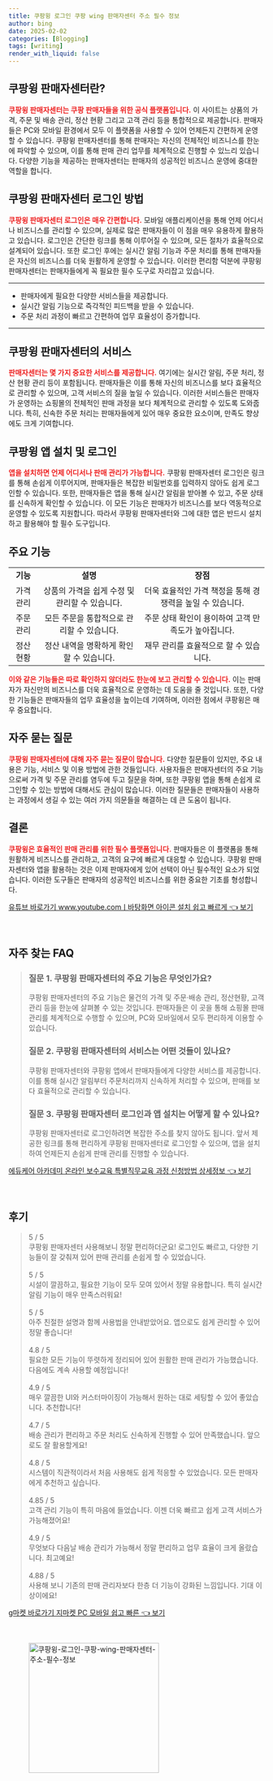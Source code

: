 ```yaml
---
title: 쿠팡윙 로그인 쿠팡 wing 판매자센터 주소 필수 정보
author: bing
date: 2025-02-02
categories: [Blogging]
tags: [writing]
render_with_liquid: false
---
```



<h2 id='쿠팡윙_판매자센터란'>쿠팡윙 판매자센터란?</h2>

<p><b><span style="color: #ee2323;">쿠팡윙 판매자센터는 쿠팡 판매자들을 위한 공식 플랫폼입니다.</span></b> 이 사이트는 상품의 가격, 주문 및 배송 관리, 정산 현황 그리고 고객 관리 등을 통합적으로 제공합니다. 판매자들은 PC와 모바일 환경에서 모두 이 플랫폼을 사용할 수 있어 언제든지 간편하게 운영할 수 있습니다. 쿠팡윙 판매자센터를 통해 판매자는 자신의 전체적인 비즈니스를 한눈에 파악할 수 있으며, 이를 통해 판매 관리 업무를 체계적으로 진행할 수 있느리 있습니다. 다양한 기능을 제공하는 판매자센터는 판매자의 성공적인 비즈니스 운영에 중대한 역할을 합니다.</p>

<h2 id='로그인_방법'>쿠팡윙 판매자센터 로그인 방법</h2>

<p><b><span style="color: #ee2323;">쿠팡윙 판매자센터 로그인은 매우 간편합니다.</span></b> 모바일 애플리케이션을 통해 언제 어디서나 비즈니스를 관리할 수 있으며, 실제로 많은 판매자들이 이 점을 매우 유용하게 활용하고 있습니다. 로그인은 간단한 링크를 통해 이루어질 수 있으며, 모든 절차가 효율적으로 설계되어 있습니다. 또한 로그인 후에는 실시간 알림 기능과 주문 처리를 통해 판매자들은 자신의 비즈니스를 더욱 원활하게 운영할 수 있습니다. 이러한 편리함 덕분에 쿠팡윙 판매자센터는 판매자들에게 꼭 필요한 필수 도구로 자리잡고 있습니다.</p>

<hr />

<ul>
    <li>판매자에게 필요한 다양한 서비스들을 제공합니다.</li>
    <li>실시간 알림 기능으로 즉각적인 피드백을 받을 수 있습니다.</li>
    <li>주문 처리 과정이 빠르고 간편하여 업무 효율성이 증가합니다.</li>
</ul>

<hr />

<h2 id='쿠팡윙_판매자센터의_서비스'>쿠팡윙 판매자센터의 서비스</h2>

<p><b><span style="color: #ee2323;">판매자센터는 몇 가지 중요한 서비스를 제공합니다.</span></b> 여기에는 실시간 알림, 주문 처리, 정산 현황 관리 등이 포함됩니다. 판매자들은 이를 통해 자신의 비즈니스를 보다 효율적으로 관리할 수 있으며, 고객 서비스의 질을 높일 수 있습니다. 이러한 서비스들은 판매자가 운영하는 쇼핑몰의 전체적인 판매 과정을 보다 체계적으로 관리할 수 있도록 도와줍니다. 특히, 신속한 주문 처리는 판매자들에게 있어 매우 중요한 요소이며, 만족도 향상에도 크게 기여합니다.</p>

<h2 id='쿠팡윙_앱_설치_및_로그인'>쿠팡윙 앱 설치 및 로그인</h2>

<p><b><span style="color: #ee2323;">앱을 설치하면 언제 어디서나 판매 관리가 가능합니다.</span></b> 쿠팡윙 판매자센터 로그인은 링크를 통해 손쉽게 이루어지며, 판매자들은 복잡한 비밀번호를 입력하지 않아도 쉽게 로그인할 수 있습니다. 또한, 판매자들은 앱을 통해 실시간 알림을 받아볼 수 있고, 주문 상태를 신속하게 확인할 수 있습니다. 이 모든 기능은 판매자가 비즈니스를 보다 역동적으로 운영할 수 있도록 지원합니다. 따라서 쿠팡윙 판매자센터와 그에 대한 앱은 반드시 설치하고 활용해야 할 필수 도구입니다.</p>

<h2 id='주요_기능'>주요 기능</h2>

<table>
    <tr>
        <td style="text-align: center; height: 17px;"><b>기능</b></td>
        <td style="text-align: center; height: 17px;"><b>설명</b></td>
        <td style="text-align: center; height: 17px;"><b>장점</b></td>
    </tr>
    <tr>
        <td style="text-align: center; height: 17px;">가격 관리</td>
        <td style="text-align: center; height: 17px;">상품의 가격을 쉽게 수정 및 관리할 수 있습니다.</td>
        <td style="text-align: center; height: 17px;">더욱 효율적인 가격 책정을 통해 경쟁력을 높일 수 있습니다.</td>
    </tr>
    <tr>
        <td style="text-align: center; height: 17px;">주문 관리</td>
        <td style="text-align: center; height: 17px;">모든 주문을 통합적으로 관리할 수 있습니다.</td>
        <td style="text-align: center; height: 17px;">주문 상태 확인이 용이하여 고객 만족도가 높아집니다.</td>
    </tr>
    <tr>
        <td style="text-align: center; height: 17px;">정산 현황</td>
        <td style="text-align: center; height: 17px;">정산 내역을 명확하게 확인할 수 있습니다.</td>
        <td style="text-align: center; height: 17px;">재무 관리를 효율적으로 할 수 있습니다.</td>
    </tr>
</table>

<p><b><span style="color: #ee2323;">이와 같은 기능들은 따로 확인하지 않더라도 한눈에 보고 관리할 수 있습니다.</span></b> 이는 판매자가 자신만의 비즈니스를 더욱 효율적으로 운영하는 데 도움을 줄 것입니다. 또한, 다양한 기능들은 판매자들의 업무 효율성을 높이는데 기여하며, 이러한 점에서 쿠팡윙은 매우 중요합니다.</p>

<h2 id='자주_묻는_질문'>자주 묻는 질문</h2>

<p><b><span style="color: #ee2323;">쿠팡윙 판매자센터에 대해 자주 묻는 질문이 많습니다.</span></b> 다양한 질문들이 있지만, 주요 내용은 기능, 서비스 및 이용 방법에 관한 것들입니다. 사용자들은 판매자센터의 주요 기능으로써 가격 및 주문 관리를 염두에 두고 질문을 하며, 또한 쿠팡윙 앱을 통해 손쉽게 로그인할 수 있는 방법에 대해서도 관심이 많습니다. 이러한 질문들은 판매자들이 사용하는 과정에서 생길 수 있는 여러 가지 의문들을 해결하는 데 큰 도움이 됩니다.</p>

<h2 id='결론'>결론</h2>

<p><b><span style="color: #ee2323;">쿠팡윙은 효율적인 판매 관리를 위한 필수 플랫폼입니다.</span></b> 판매자들은 이 플랫폼을 통해 원활하게 비즈니스를 관리하고, 고객의 요구에 빠르게 대응할 수 있습니다. 쿠팡윙 판매자센터와 앱을 활용하는 것은 이제 판매자에게 있어 선택이 아닌 필수적인 요소가 되었습니다. 이러한 도구들은 판매자의 성공적인 비즈니스를 위한 중요한 기초를 형성합니다.</p>


<p><a class="click-button" title="유튜브 바로가기 www.youtube.comㅣ바탕화면 아이콘 설치 쉽고 빠르게" href="https://purplelist.github.io/posts/%EC%9C%A0%ED%8A%9C%EB%B8%8C-%EB%B0%94%EB%A1%9C%EA%B0%80%EA%B8%B0-www.youtube.com%E3%85%A3%EB%B0%94%ED%83%95%ED%99%94%EB%A9%B4-%EC%95%84%EC%9D%B4%EC%BD%98-%EC%84%A4%EC%B9%98-%EC%89%BD%EA%B3%A0-%EB%B9%A0%EB%A5%B4%EA%B2%8C/" rel="dofollow">유튜브 바로가기 www.youtube.comㅣ바탕화면 아이콘 설치 쉽고 빠르게 👈 보기</a></p><br>
<h2 id='자주_찾는_FAQ'>자주 찾는 FAQ</h2>
<div itemscope="" itemtype="https://schema.org/FAQPage"> 
<blockquote> 
<div itemscope="" itemprop="mainEntity" itemtype="https://schema.org/Question"> 
<h3 itemprop="name">질문 1. 쿠팡윙 판매자센터의 주요 기능은 무엇인가요?</h3> 
<div itemscope="" itemprop="acceptedAnswer" itemtype="https://schema.org/Answer"> 
<span itemprop="text"> 
<p>쿠팡윙 판매자센터의 주요 기능은 물건의 가격 및 주문·배송 관리, 정산현황, 고객관리 등을 한눈에 살펴볼 수 있는 것입니다. 판매자들은 이 곳을 통해 쇼핑몰 판매 관리를 체계적으로 수행할 수 있으며, PC와 모바일에서 모두 편리하게 이용할 수 있습니다.</p> 
</span> 
</div> 
</div> 

<div itemscope="" itemprop="mainEntity" itemtype="https://schema.org/Question"> 
<h3 itemprop="name">질문 2. 쿠팡윙 판매자센터의 서비스는 어떤 것들이 있나요?</h3> 
<div itemscope="" itemprop="acceptedAnswer" itemtype="https://schema.org/Answer"> 
<span itemprop="text"> 
<p>쿠팡윙 판매자센터와 쿠팡윙 앱에서 판매자들에게 다양한 서비스를 제공합니다. 이를 통해 실시간 알림부터 주문처리까지 신속하게 처리할 수 있으며, 판매를 보다 효율적으로 관리할 수 있습니다.</p> 
</span> 
</div> 
</div> 

<div itemscope="" itemprop="mainEntity" itemtype="https://schema.org/Question"> 
<h3 itemprop="name">질문 3. 쿠팡윙 판매자센터 로그인과 앱 설치는 어떻게 할 수 있나요?</h3> 
<div itemscope="" itemprop="acceptedAnswer" itemtype="https://schema.org/Answer"> 
<span itemprop="text"> 
<p>쿠팡윙 판매자센터로 로그인하려면 복잡한 주소를 찾지 않아도 됩니다. 앞서 제공한 링크를 통해 편리하게 쿠팡윙 판매자센터로 로그인할 수 있으며, 앱을 설치하여 언제든지 손쉽게 판매 관리를 진행할 수 있습니다.</p> 
</span> 
</div> 
</div> 
</blockquote> 
</div>
<p><a class="click-button" title="에듀케어 아카데미 온라인 보수교육 특별직무교육 과정 신청방법 상세정보" href="https://purplelist.github.io/posts/%EC%97%90%EB%93%80%EC%BC%80%EC%96%B4-%EC%95%84%EC%B9%B4%EB%8D%B0%EB%AF%B8-%EC%98%A8%EB%9D%BC%EC%9D%B8-%EB%B3%B4%EC%88%98%EA%B5%90%EC%9C%A1-%ED%8A%B9%EB%B3%84%EC%A7%81%EB%AC%B4%EA%B5%90%EC%9C%A1-%EA%B3%BC%EC%A0%95-%EC%8B%A0%EC%B2%AD%EB%B0%A9%EB%B2%95-%EC%83%81%EC%84%B8%EC%A0%95%EB%B3%B4/" rel="dofollow">에듀케어 아카데미 온라인 보수교육 특별직무교육 과정 신청방법 상세정보 👈 보기</a></p><br>
<h2 id='후기'>후기</h2>
<div itemscope itemtype="https://schema.org/Product">
  <blockquote>
  <div itemprop="review" itemscope itemtype="https://schema.org/Review">
      <div itemprop="reviewRating" itemscope itemtype="https://schema.org/Rating"> <span itemprop="ratingValue">5</span> / <span itemprop="bestRating">5</span> </div>
      <span itemprop="reviewBody">쿠팡윙 판매자센터 사용해보니 정말 편리하더군요! 로그인도 빠르고, 다양한 기능들이 잘 갖춰져 있어 판매 관리를 손쉽게 할 수 있었습니다.</span>
  </div>
  <br>
  <div itemprop="review" itemscope itemtype="https://schema.org/Review">
      <div itemprop="reviewRating" itemscope itemtype="https://schema.org/Rating"> <span itemprop="ratingValue">5</span> / <span itemprop="bestRating">5</span> </div>
      <span itemprop="reviewBody">시설이 깔끔하고, 필요한 기능이 모두 모여 있어서 정말 유용합니다. 특히 실시간 알림 기능이 매우 만족스러워요!</span>
  </div>
  <br>
  <div itemprop="review" itemscope itemtype="https://schema.org/Review">
      <div itemprop="reviewRating" itemscope itemtype="https://schema.org/Rating"> <span itemprop="ratingValue">5</span> / <span itemprop="bestRating">5</span> </div>
      <span itemprop="reviewBody">아주 친절한 설명과 함께 사용법을 안내받았어요. 앱으로도 쉽게 관리할 수 있어 정말 좋습니다!</span>
  </div>
  <br>
  <div itemprop="review" itemscope itemtype="https://schema.org/Review">
      <div itemprop="reviewRating" itemscope itemtype="https://schema.org/Rating"> <span itemprop="ratingValue">4.8</span> / <span itemprop="bestRating">5</span> </div>
      <span itemprop="reviewBody">필요한 모든 기능이 뚜렷하게 정리되어 있어 원활한 판매 관리가 가능했습니다. 다음에도 계속 사용할 예정입니다!</span>
  </div>
  <br>
  <div itemprop="review" itemscope itemtype="https://schema.org/Review">
      <div itemprop="reviewRating" itemscope itemtype="https://schema.org/Rating"> <span itemprop="ratingValue">4.9</span> / <span itemprop="bestRating">5</span> </div>
      <span itemprop="reviewBody">매우 깔끔한 UI와 커스터마이징이 가능해서 원하는 대로 세팅할 수 있어 좋았습니다. 추천합니다!</span>
  </div>
  <br>
  <div itemprop="review" itemscope itemtype="https://schema.org/Review">
      <div itemprop="reviewRating" itemscope itemtype="https://schema.org/Rating"> <span itemprop="ratingValue">4.7</span> / <span itemprop="bestRating">5</span> </div>
      <span itemprop="reviewBody">배송 관리가 편리하고 주문 처리도 신속하게 진행할 수 있어 만족했습니다. 앞으로도 잘 활용할게요!</span>
  </div>
  <br>
  <div itemprop="review" itemscope itemtype="https://schema.org/Review">
      <div itemprop="reviewRating" itemscope itemtype="https://schema.org/Rating"> <span itemprop="ratingValue">4.8</span> / <span itemprop="bestRating">5</span> </div>
      <span itemprop="reviewBody">시스템이 직관적이라서 처음 사용해도 쉽게 적응할 수 있었습니다. 모든 판매자에게 추천하고 싶습니다.</span>
  </div>
  <br>
  <div itemprop="review" itemscope itemtype="https://schema.org/Review">
      <div itemprop="reviewRating" itemscope itemtype="https://schema.org/Rating"> <span itemprop="ratingValue">4.85</span> / <span itemprop="bestRating">5</span> </div>
      <span itemprop="reviewBody">고객 관리 기능이 특히 마음에 들었습니다. 이젠 더욱 빠르고 쉽게 고객 서비스가 가능해졌어요!</span>
  </div>
  <br>
  <div itemprop="review" itemscope itemtype="https://schema.org/Review">
      <div itemprop="reviewRating" itemscope itemtype="https://schema.org/Rating"> <span itemprop="ratingValue">4.9</span> / <span itemprop="bestRating">5</span> </div>
      <span itemprop="reviewBody">무엇보다 다음날 배송 관리가 가능해서 정말 편리하고 업무 효율이 크게 올랐습니다. 최고예요!</span>
  </div>
  <br>
  <div itemprop="review" itemscope itemtype="https://schema.org/Review">
      <div itemprop="reviewRating" itemscope itemtype="https://schema.org/Rating"> <span itemprop="ratingValue">4.88</span> / <span itemprop="bestRating">5</span> </div>
      <span itemprop="reviewBody">사용해 보니 기존의 판매 관리자보다 한층 더 기능이 강화된 느낌입니다. 기대 이상이에요!</span>
  </div>
  </blockquote>
</div>
<p><a class="click-button" title="g마켓 바로가기 지마켓 PC 모바일 쉽고 빠른" href="https://purplelist.github.io/posts/g%EB%A7%88%EC%BC%93-%EB%B0%94%EB%A1%9C%EA%B0%80%EA%B8%B0-%EC%A7%80%EB%A7%88%EC%BC%93-PC-%EB%AA%A8%EB%B0%94%EC%9D%BC-%EC%89%BD%EA%B3%A0-%EB%B9%A0%EB%A5%B8/" rel="dofollow">g마켓 바로가기 지마켓 PC 모바일 쉽고 빠른 👈 보기</a></p><br>
<figure class="image"><img src="https://purplelist.github.io/assets/img/thumbnail/쿠팡윙-로그인-쿠팡-wing-판매자센터-주소-필수-정보.webp" alt="쿠팡윙-로그인-쿠팡-wing-판매자센터-주소-필수-정보" width="256" height="256"></figure>
